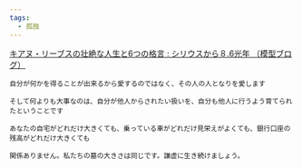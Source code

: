 ```yaml
---
tags:
  - 孤独
---
```

[キアヌ・リーブスの壮絶な人生と6つの格言 : シリウスから８.6光年 （模型ブログ）](https://natsunoyonoyume70ss.exblog.jp/29634844/)

```
自分が何かを得ることが出来るから愛するのではなく、その人の人となりを愛します
```


```
そして何よりも大事なのは、自分が他人からされたい扱いを、自分も他人に行うよう育てられたということです
```

```
あなたの自宅がどれだけ大きくても、乗っている車がどれだけ見栄えがよくても、銀行口座の残高がどれだけ大きくても

関係ありません。私たちの墓の大きさは同じです。謙虚に生き続けましょう。
```

